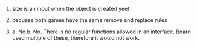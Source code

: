 1. size is an input when the object is created yeet

2. becuase both games have the same remove and replace rules

3. a. No
   b. No. There is no regular functions allowed in an interface. Board used multiple of these, therefore it would not work. 